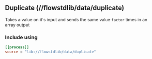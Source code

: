 ## Duplicate (//flowstdlib/data/duplicate)
Takes a value on it's input and sends the same value `factor` times in an array output

### Include using
```toml
[[process]]
source = "lib://flowstdlib/data/duplicate"
```
